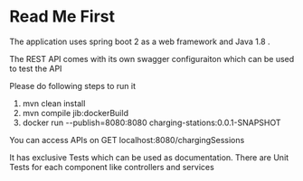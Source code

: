 # Read Me First

The application uses spring boot 2 as a web framework and Java 1.8 . 

The REST API comes with its own swagger configuraiton which can be used to test the API

Please do following steps to run it
1. mvn clean install
2. mvn compile jib:dockerBuild
3. docker run --publish=8080:8080 charging-stations:0.0.1-SNAPSHOT


You can access APIs on 
GET localhost:8080/chargingSessions

It has exclusive Tests which can be used as documentation.
There are Unit Tests for each component like controllers and services